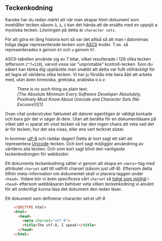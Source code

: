 ## Teckenkodning

Kanske har du redan märkt att när man skapar html-dokument som innehåller tecken såsom `å`, `ä`, `ö` kan det hända att de ersätts med en uppsjö a mystiska tecken. Lösningen på detta är `character sets`.

För att göra en lång historia kort så var det alltså så att man i datorernas tidiga dagar representerade tecken som [ASCII][0]-koder. T.ex. så representerades `A` genom `65` och `a` genom `97`.

ASCII-tabellen använde sig av 7 bitar, vilket resulterade i 128 olika tecken (eftersom `2^7=128`), varvid vissa var "unprintable" kontroll-tecken. Som du säkert kan tänka dig upptäckte man snabbt att detta var fullt otillräckligt för att lagra all världens olika tecken. Vi har ju förstås inte bara åäö att arbeta med, utan även kinesiska, grekiska, arabiska o.s.v.


<figure>
  There is no such thing as plain text.
  <figcaption>
    <cite>
      [The Absolute Minimum Every Software Developer Absolutely, Positively Must Know About Unicode and Character Sets (No Excuses!)][1]
    </cite>
  </figcaption>
</figure>

Ovan citat understryker faktumet att datorer egentligen är väldigt korkade och bara gör det vi säger åt dem. Utan att berätta för en dokumentläsare på vilket sätt vi sparat ett visst tecken så har den ingen chans att veta vad det är för tecken, hur det ska visas, eller ens vart tecknet slutar.

In kommer [utf-8][2] och räddar dagen! Detta är kort sagt ett sätt att representera [Unicode][3]-tecken. Och kort sagt möjliggör användning av världens alla tecken. Och som kort sagt blivit den vanligaste teckenkodningen för webbsidor.

Ett dokuments teckenkodning sätter vi genom att skapa en `<meta>`-tag med attributet `charset` satt till valfritt charset (såsom just utf-8). Eftersom detta tillhör meta-information om dokumentet skall vi placera taggen under `<head>`. Vidare bör vi även specificera vårt `charset` så [tidigt som möjligt][4] i `<head>` eftersom webbläsaren behöver veta vilken teckenkodning vi använt för att ordentligt kunna läsa det dokument den redan läser.

Ett dokument som definierar character set:et utf-8

```html
    <!DOCTYPE html>
    <html>
      <head>
        <meta charset="utf-8">
        <title>The utf-8, I speak!</title>
      </head>
    </html>
```


[0]: http://sv.wikipedia.org/wiki/ASCII
[1]: http://www.joelonsoftware.com/articles/Unicode.html
[2]: http://sv.wikipedia.org/wiki/UTF-8
[3]: http://sv.wikipedia.org/wiki/Unicode_transformationsformat
[4]: http://stackoverflow.com/questions/5572471/in-head-which-comes-first-meta-or-title
